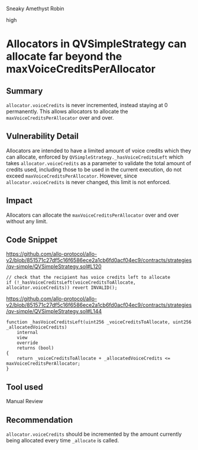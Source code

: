 Sneaky Amethyst Robin

high

# Allocators in QVSimpleStrategy can allocate far beyond the maxVoiceCreditsPerAllocator
## Summary

`allocator.voiceCredits` is never incremented, instead staying at 0 permanently. This allows allocators to allocate the `maxVoiceCreditsPerAllocator` over and over.

## Vulnerability Detail

Allocators are intended to have a limited amount of voice credits which they can allocate, enforced by `QVSimpleStrategy._hasVoiceCreditsLeft` which takes `allocator.voiceCredits` as a parameter to validate the total amount of credits used, including those to be used in the current execution, do not exceed `maxVoiceCreditsPerAllocator`. However, since `allocator.voiceCredits` is never changed, this limit is not enforced.

## Impact

Allocators can allocate the `maxVoiceCreditsPerAllocator` over and over without any limit.

## Code Snippet

https://github.com/allo-protocol/allo-v2/blob/851571c27df5c16f6586ece2a1cb6fd0acf04ec9/contracts/strategies/qv-simple/QVSimpleStrategy.sol#L120
```solidity
// check that the recipient has voice credits left to allocate
if (!_hasVoiceCreditsLeft(voiceCreditsToAllocate, allocator.voiceCredits)) revert INVALID();
```

https://github.com/allo-protocol/allo-v2/blob/851571c27df5c16f6586ece2a1cb6fd0acf04ec9/contracts/strategies/qv-simple/QVSimpleStrategy.sol#L144
```solidity
function _hasVoiceCreditsLeft(uint256 _voiceCreditsToAllocate, uint256 _allocatedVoiceCredits)
    internal
    view
    override
    returns (bool)
{
    return _voiceCreditsToAllocate + _allocatedVoiceCredits <= maxVoiceCreditsPerAllocator;
}
```

## Tool used

Manual Review

## Recommendation

`allocator.voiceCredits` should be incremented by the amount currently being allocated every time `_allocate` is called.